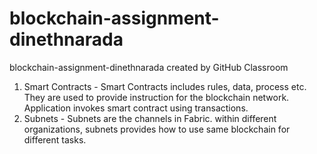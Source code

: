# blockchain-assignment-dinethnarada
blockchain-assignment-dinethnarada created by GitHub Classroom

1.  Smart Contracts - Smart Contracts includes rules, data, process etc. They are used to provide instruction for the blockchain network. Application invokes smart contract using transactions. 
2.  Subnets - Subnets are the channels in Fabric. within different organizations, subnets provides how to use same blockchain for different tasks.
